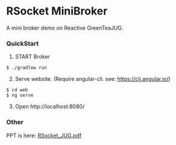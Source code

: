 # RSocket MiniBroker

A mini broker demo on Reactive GreenTeaJUG.

### QuickStart

1. START Broker
```shell
$ ./gradlew run
```

2. Serve website. (Require angular-cli. see: https://cli.angular.io/)
```shell
$ cd web
$ ng serve
```
3. Open http://localhost:8080/

### Other

PPT is here: [RSocket_JUG.pdf](./RSocket_JUG.pdf)
